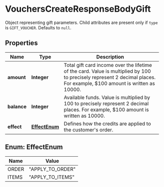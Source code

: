 

# VouchersCreateResponseBodyGift

Object representing gift parameters. Child attributes are present only if `type` is `GIFT_VOUCHER`. Defaults to `null`.

## Properties

| Name | Type | Description |
|------------ | ------------- | ------------- |
|**amount** | **Integer** | Total gift card income over the lifetime of the card. Value is multiplied by 100 to precisely represent 2 decimal places. For example, $100 amount is written as 10000. |
|**balance** | **Integer** | Available funds. Value is multiplied by 100 to precisely represent 2 decimal places. For example, $100 amount is written as 10000. |
|**effect** | [**EffectEnum**](#EffectEnum) | Defines how the credits are applied to the customer&#39;s order. |



## Enum: EffectEnum

| Name | Value |
|---- | -----|
| ORDER | &quot;APPLY_TO_ORDER&quot; |
| ITEMS | &quot;APPLY_TO_ITEMS&quot; |



